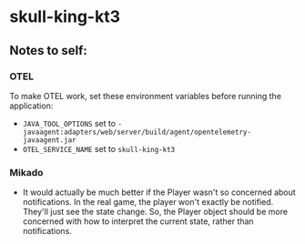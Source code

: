 # skull-king-kt3

## Notes to self:

### OTEL

To make OTEL work, set these environment variables before running the application:

- `JAVA_TOOL_OPTIONS` set to `-javaagent:adapters/web/server/build/agent/opentelemetry-javaagent.jar`
- `OTEL_SERVICE_NAME` set to `skull-king-kt3`

### Mikado

- It would actually be much better if the Player wasn't so concerned about notifications. In the real game, the player
  won't exactly be notified. They'll just see the state change. So, the Player object should be more concerned with how
  to interpret the current state, rather than notifications.
